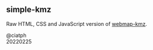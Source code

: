 ## simple-kmz

Raw HTML, CSS and JavaScript version of [webmap-kmz](https://github.com/ciatph/webmap-kmz).

@ciatph<br>
20220225
